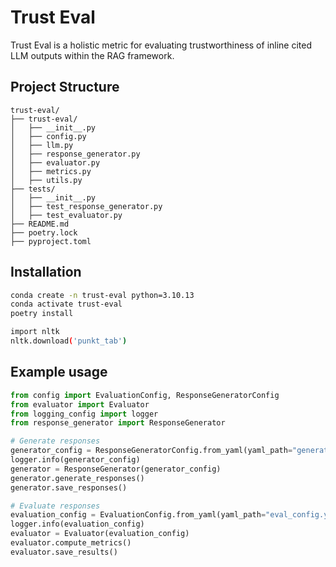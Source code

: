 # Trust Eval

Trust Eval is a holistic metric for evaluating trustworthiness of inline cited LLM outputs within the RAG framework. 

## Project Structure

```text
trust-eval/
├── trust-eval/
│   ├── __init__.py
│   ├── config.py
│   ├── llm.py
│   ├── response_generator.py
│   ├── evaluator.py
│   ├── metrics.py
│   ├── utils.py
├── tests/
│   ├── __init__.py
│   ├── test_response_generator.py
│   ├── test_evaluator.py
├── README.md
├── poetry.lock
├── pyproject.toml
```

## Installation

```bash
conda create -n trust-eval python=3.10.13
conda activate trust-eval
poetry install
```

```bash
import nltk
nltk.download('punkt_tab')
```

## Example usage

```python
from config import EvaluationConfig, ResponseGeneratorConfig
from evaluator import Evaluator
from logging_config import logger
from response_generator import ResponseGenerator

# Generate responses
generator_config = ResponseGeneratorConfig.from_yaml(yaml_path="generator_config.yaml")
logger.info(generator_config)
generator = ResponseGenerator(generator_config)
generator.generate_responses()
generator.save_responses()

# Evaluate responses
evaluation_config = EvaluationConfig.from_yaml(yaml_path="eval_config.yaml")
logger.info(evaluation_config)
evaluator = Evaluator(evaluation_config)
evaluator.compute_metrics()
evaluator.save_results()
```

